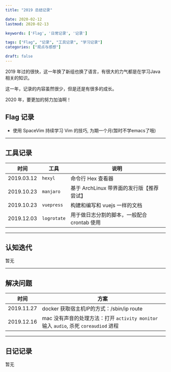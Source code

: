 ```yaml
---
title: "2019 总结记录"

date: 2020-02-12
lastmod: 2020-02-13

keywords: ['Flag', '日常记录', '记录']

tags: ["Flag", "记录", "工具记录", "学习记录"]
categories: ["观点与感想"]

draft: false
---
```


2019 年过的很快，这一年换了新组也换了语言，有很大的力气都是在学习Java 相关的知识。

这一年，记录的内容虽然很少，但是还是有很多的成长。

2020 年，要更加的努力加油啊！

<!--more-->

## Flag 记录

- 使用 SpaceVim 持续学习 Vim 的技巧, 为期一个月(暂时不学emacs了哦)

---

## 工具记录

| 时间 | 工具 | 说明 |
| --- | --- | --- |
| 2019.03.12 | `hexyl` | 命令行 Hex 查看器 |
| 2019.10.23 | `manjaro` | 基于 ArchLinux 带界面的发行版【推荐尝试】 |
| 2019.10.23 | `vuepress` | 构建和编写和 vuejs 一样的文档 |
| 2019.12.03 | `logrotate` | 用于做日志分割的脚本，一般配合 crontab 使用 |

---

## 认知迭代

暂无

---

## 解决问题

| 时间 |  方案 |
| --- | --- |
| 2019.11.27 | docker 获取宿主机IP的方式：/sbin/ip route|awk '/default/ { print $3 }', 或者 `host.docker.internal` [link](https://stackoverflow.com/questions/22944631/how-to-get-the-ip-address-of-the-docker-host-from-inside-a-docker-container) |
| 2019.12.16 | mac 没有声音的处理方法：打开 `activity monitor` 输入 `audio`, 杀死 `coreaudiod` 进程 | 

---

## 日记记录

暂无

